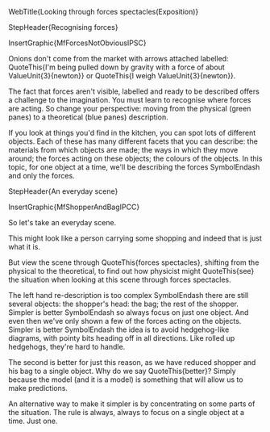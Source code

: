 WebTitle{Looking through forces spectacles(Exposition)}

StepHeader{Recognising forces}

InsertGraphic{MfForcesNotObviousIPSC}

Onions don&apos;t come from the market with arrows attached labelled:
QuoteThis{I&apos;m being pulled down by gravity with a force of about ValueUnit{3}{newton}}
or QuoteThis{I weigh ValueUnit{3}{newton}}.

The fact that forces aren&apos;t visible, labelled and ready to be described offers a challenge to the imagination. You must learn to recognise where forces are acting. So change your perspective: moving from the physical (green panes) to a theoretical (blue panes) description.

If you look at things you&apos;d find in the kitchen, you can spot lots of different objects. Each of these has many different facets that you can describe: the materials from which objects are made; the ways in which they move around; the forces acting on these objects; the colours of the objects. In this topic, for one object at a time, we&apos;ll be describing the forces SymbolEndash and only the forces.

StepHeader{An everyday scene}

InsertGraphic{MfShopperAndBagIPCC}

So let&apos;s take an everyday scene.

This might look like a person carrying some shopping and indeed that is just what it is.

But view the scene through QuoteThis{forces spectacles}, shifting from the physical to the theoretical, to find out how physicist might QuoteThis{see} the situation when looking at this scene through forces spectacles.

The left hand re-description is too complex SymbolEndash there are still several objects: the shopper&apos;s head: the bag; the rest of the shopper. Simpler is better SymbolEndash so always focus on just one object. And even then we&apos;ve only shown a few of the forces acting on the objects. Simpler is better SymbolEndash the idea is to avoid hedgehog-like diagrams, with pointy bits heading off in all directions. Like rolled up hedgehogs, they&apos;re hard to handle.

The second is better for just this reason, as we have reduced shopper and his bag to a single object. Why do we say QuoteThis{better}? Simply because the model (and it is a model) is something that will allow us to make predictions.

An alternative way to make it simpler is by concentrating on some parts of the situation. The rule is always, always to focus on a single object at a time. Just one.

